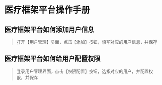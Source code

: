 # 医疗框架平台操作手册

## 医疗框架平台如何添加用户信息

> 打开【用户管理】界面，点击【添加】按钮，填写对应的用户信息，并保存

## 医疗框架平台如何给用户配置权限

> 登录用户管理界面，点击【权限配置】按钮，选择对应的用户，并配置权限，并保存